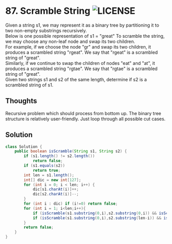 # 87. Scramble String ![LICENSE](https://img.shields.io/badge/Rank-Hard-red)
Given a string s1, we may represent it as a binary tree by partitioning it to two non-empty substrings recursively.  
Below is one possible representation of s1 = "great"
To scramble the string, we may choose any non-leaf node and swap its two children.  
For example, if we choose the node "gr" and swap its two children, it produces a scrambled string "rgeat". We say that "rgeat" is a scrambled string of "great".  
Similarly, if we continue to swap the children of nodes "eat" and "at", it produces a scrambled string "rgtae". We say that "rgtae" is a scrambled string of "great".  
Given two strings s1 and s2 of the same length, determine if s2 is a scrambled string of s1.  
## Thoughts
Recursive problem which should process from bottom up. The binary tree structure is relatively user-friendly. Just loop through all possible cut cases.


## Solution
```java
class Solution {
	public boolean isScramble(String s1, String s2) {
        if (s1.length() != s2.length())
			return false;
		if (s1.equals(s2))
			return true;
		int len = s1.length();
		int[] dic = new int[127];
		for (int i = 0; i < len; i++) {
			dic[s1.charAt(i)]++;
			dic[s2.charAt(i)]--;
		}
		for (int i : dic) if (i!=0) return false;
        for (int i = 1; i<len;i++){
            if (isScramble(s1.substring(0,i),s2.substring(0,i)) && isScramble(s1.substring(i),s2.substring(i))) return true;
            if (isScramble(s1.substring(0,i),s2.substring(len-i)) && isScramble(s1.substring(i),s2.substring(0,len-i))) return true;
        }
        return false;
	}
}
```
